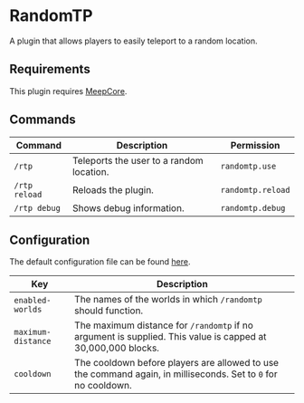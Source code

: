 # RandomTP

A plugin that allows players to easily teleport to a random location.

## Requirements

This plugin requires [MeepCore](https://github.com/Meeples10/MeepCore/releases).

## Commands

|Command|Description|Permission|
|-------|-----------|----------|
|`/rtp`|Teleports the user to a random location.|`randomtp.use`|
|`/rtp reload`|Reloads the plugin.|`randomtp.reload`|
|`/rtp debug`|Shows debug information.|`randomtp.debug`|

## Configuration

The default configuration file can be found [here](https://github.com/Meeples10/RandomTP/blob/master/src/main/resources/config.yml).

|Key|Description|
|---|-----------|
|`enabled-worlds`|The names of the worlds in which `/randomtp` should function.|
|`maximum-distance`|The maximum distance for `/randomtp` if no argument is supplied. This value is capped at 30,000,000 blocks.|
|`cooldown`|The cooldown before players are allowed to use the command again, in milliseconds. Set to `0` for no cooldown.|
